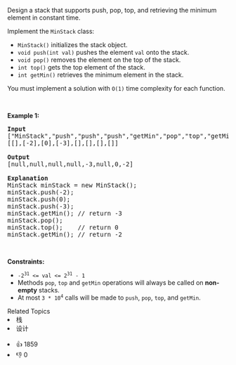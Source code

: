 <p>Design a stack that supports push, pop, top, and retrieving the minimum element in constant time.</p>

<p>Implement the <code>MinStack</code> class:</p>

<ul> 
 <li><code>MinStack()</code> initializes the stack object.</li> 
 <li><code>void push(int val)</code> pushes the element <code>val</code> onto the stack.</li> 
 <li><code>void pop()</code> removes the element on the top of the stack.</li> 
 <li><code>int top()</code> gets the top element of the stack.</li> 
 <li><code>int getMin()</code> retrieves the minimum element in the stack.</li> 
</ul>

<p>You must implement a solution with <code>O(1)</code> time complexity for each function.</p>

<p>&nbsp;</p> 
<p><strong class="example">Example 1:</strong></p>

<pre>
<strong>Input</strong>
["MinStack","push","push","push","getMin","pop","top","getMin"]
[[],[-2],[0],[-3],[],[],[],[]]

<strong>Output</strong>
[null,null,null,null,-3,null,0,-2]

<strong>Explanation</strong>
MinStack minStack = new MinStack();
minStack.push(-2);
minStack.push(0);
minStack.push(-3);
minStack.getMin(); // return -3
minStack.pop();
minStack.top();    // return 0
minStack.getMin(); // return -2
</pre>

<p>&nbsp;</p> 
<p><strong>Constraints:</strong></p>

<ul> 
 <li><code>-2<sup>31</sup> &lt;= val &lt;= 2<sup>31</sup> - 1</code></li> 
 <li>Methods <code>pop</code>, <code>top</code> and <code>getMin</code> operations will always be called on <strong>non-empty</strong> stacks.</li> 
 <li>At most <code>3 * 10<sup>4</sup></code> calls will be made to <code>push</code>, <code>pop</code>, <code>top</code>, and <code>getMin</code>.</li> 
</ul>

<div><div>Related Topics</div><div><li>栈</li><li>设计</li></div></div><br><div><li>👍 1859</li><li>👎 0</li></div>